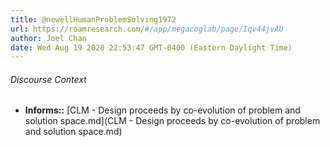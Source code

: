 ```yaml
---
title: @newellHumanProblemSolving1972
url: https://roamresearch.com/#/app/megacoglab/page/Iqv44jvAU
author: Joel Chan
date: Wed Aug 19 2020 22:53:47 GMT-0400 (Eastern Daylight Time)
---
```




###### Discourse Context

- **Informs::** [CLM - Design proceeds by co-evolution of problem and solution space.md](CLM - Design proceeds by co-evolution of problem and solution space.md)

